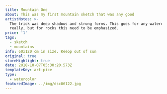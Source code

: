 ```yaml
---
title: Mountain One
about: This was my first mountain sketch that was any good
artistNotes: >-
  The trick was deep shadows and strong forms. This goes for any watercolor
  really, but for rocks this need to be emphasized.
price: '1'
tags:
  - sketch
  - mountains
info: 60x120 cm in size. Keeop out of sun
original: true
storeHighlight: true
date: 2018-10-07T05:30:20.573Z
templateKey: art-pice
type:
  - watercolor
featuredImage: ../img/dsc06122.jpg
---
```


